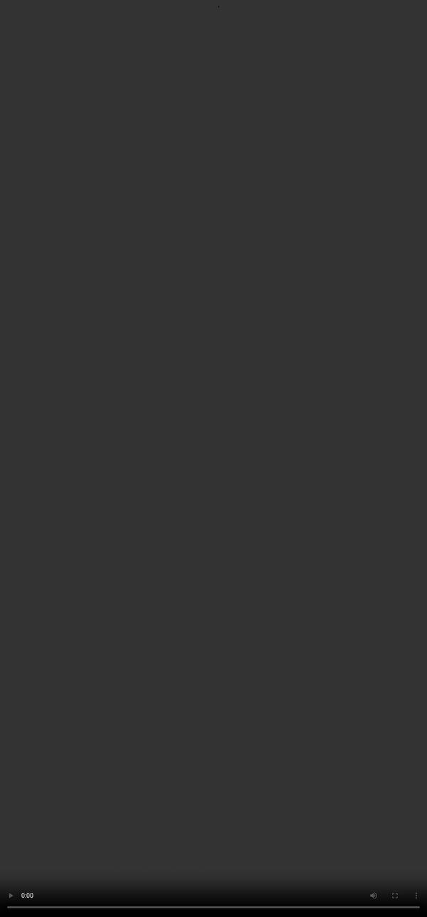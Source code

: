 # <span style="color:#364BC9">Preference Ranking in Working</span>
<video src="${PRIVATE_PREFERENCE_RANKING_VIDEO_10}" frameborder="0" allowfullscreen style="position: absolute; top: 0; left: 0; width: 100%; height: 100%; border: none; object-fit: cover;" controls="" controlslist="nodownload nofullscreen" style="width: 100%" />
<div style="border: 4px solid #d0f3f7; border-radius: 10px; padding: 20px; margin-bottom: 30px; background-color: #d0f3f7; color: #000000">See preference ranking in action through this live example.</div>
